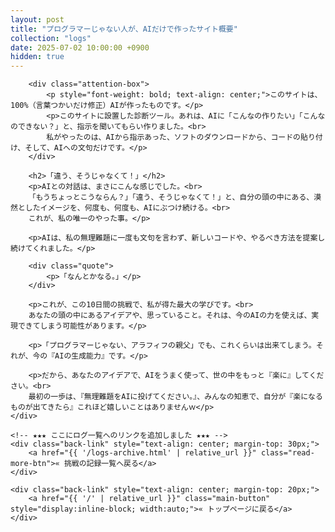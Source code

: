 ```yaml
---
layout: post
title: "プログラマーじゃない人が、AIだけで作ったサイト概要"
collection: "logs"
date: 2025-07-02 10:00:00 +0900
hidden: true
---
```

        <div class="attention-box">
            <p style="font-weight: bold; text-align: center;">このサイトは、100%（言葉つかいだけ修正）AIが作ったものです。</p>
            <p>このサイトに設置した診断ツール。あれは、AIに「こんなの作りたい」「こんなのできない？」と、指示を聞いてもらい作りました。<br>
            私がやったのは、AIから指示あった、ソフトのダウンロードから、コードの貼り付け、そして、AIへの文句だけです。</p>
        </div>
        
        <h2>「違う、そうじゃなくて！」</h2>
        <p>AIとの対話は、まさにこんな感じでした。<br>
        「もうちょっとこうならん？」「違う、そうじゃなくて！」と、自分の頭の中にある、漠然としたイメージを、何度も、何度も、AIにぶつけ続ける。<br>
        これが、私の唯一のやった事。</p>

        <p>AIは、私の無理難題に一度も文句を言わず、新しいコードや、やるべき方法を提案し続けてくれました。</p>

        <div class="quote">
            <p>「なんとかなる。」</p>
        </div>

        <p>これが、この10日間の挑戦で、私が得た最大の学びです。<br>
        あなたの頭の中にあるアイデアや、思っていること。それは、今のAIの力を使えば、実現できてしまう可能性があります。</p>

        <p>「プログラマーじゃない、アラフィフの親父」でも、これくらいは出来てしまう。それが、今の『AIの生成能力』です。</p>

        <p>だから、あなたのアイデアで、AIをうまく使って、世の中をもっと『楽に』してください。<br>
        最初の一歩は、『無理難題をAIに投げてください。』、みんなの知恵で、自分が『楽になるものが出てきたら』これほど嬉しいことはありませんｗ</p>
    </div>
    
    <!-- ★★★ ここにログ一覧へのリンクを追加しました ★★★ -->
    <div class="back-link" style="text-align: center; margin-top: 30px;">
        <a href="{{ '/logs-archive.html' | relative_url }}" class="read-more-btn">« 挑戦の記録一覧へ戻る</a>
    </div>

    <div class="back-link" style="text-align: center; margin-top: 20px;">
        <a href="{{ '/' | relative_url }}" class="main-button" style="display:inline-block; width:auto;">« トップページに戻る</a>
    </div>
</div>